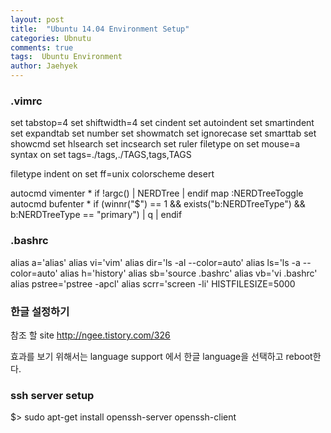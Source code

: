 ```yaml
---
layout: post
title:  "Ubuntu 14.04 Environment Setup"
categories: Ubnutu
comments: true
tags:  Ubuntu Environment 
author: Jaehyek
---
```


### .vimrc

set tabstop=4
set shiftwidth=4
set cindent
set autoindent
set smartindent
set expandtab
set number
set showmatch
set ignorecase
set smarttab
set showcmd
set hlsearch
set incsearch
set ruler
filetype on
set mouse=a
syntax on
set tags=./tags,./TAGS,tags,TAGS

filetype indent on
set ff=unix
colorscheme desert

autocmd vimenter * if !argc() | NERDTree | endif
map <C-n> :NERDTreeToggle<CR>
autocmd bufenter * if (winnr("$") == 1 && exists("b:NERDTreeType") && b:NERDTreeType == "primary") | q | endif


### .bashrc

alias a='alias'
alias vi='vim'
alias dir='ls -al --color=auto'
alias ls='ls -a --color=auto'
alias h='history'
alias sb='source .bashrc'
alias vb='vi .bashrc'
alias pstree='pstree -apcl'
alias scrr='screen -li'
HISTFILESIZE=5000

### 한글 설정하기
참조 할 site <http://ngee.tistory.com/326>

효과를 보기 위해서는  language support 에서 한글 language을 선택하고 reboot한다. 


### ssh server setup

$> sudo apt-get install openssh-server openssh-client

